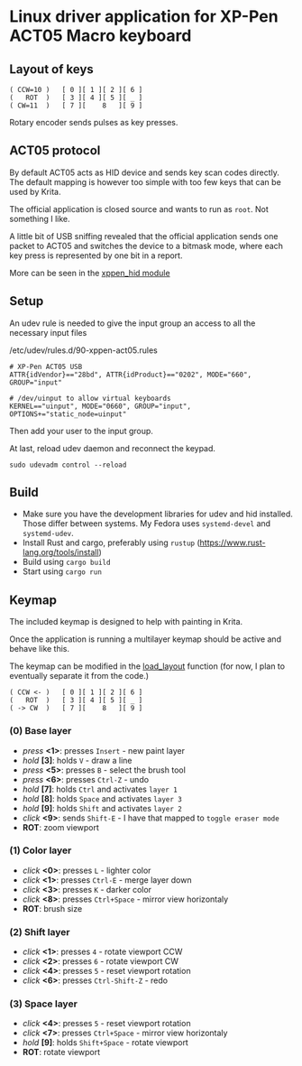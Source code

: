 # Linux driver application for XP-Pen ACT05 Macro keyboard

## Layout of keys

```
( CCW=10 )   [ 0 ][ 1 ][ 2 ][ 6 ]
(   ROT  )   [ 3 ][ 4 ][ 5 ][ _ ]
( CW=11  )   [ 7 ][    8   ][ 9 ]
```

Rotary encoder sends pulses as key presses.

## ACT05 protocol

By default ACT05 acts as HID device and sends key scan codes directly. The default mapping is however too simple with too few keys that can be used by Krita.

The official application is closed source and wants to run as `root`. Not something I like.

A little bit of USB sniffing revealed that the official application sends one packet to ACT05 and switches the device to a bitmask mode, where each key press is represented by one bit in a report.

More can be seen in the [xppen_hid module](src/xppen_hid/mod.rs#l74)

## Setup

An udev rule is needed to give the input group an access to all the necessary input files

/etc/udev/rules.d/90-xppen-act05.rules

```
# XP-Pen ACT05 USB
ATTR{idVendor}=="28bd", ATTR{idProduct}=="0202", MODE="660", GROUP="input"

# /dev/uinput to allow virtual keyboards
KERNEL=="uinput", MODE="0660", GROUP="input", OPTIONS+="static_node=uinput"
```

Then add your user to the input group.

At last, reload udev daemon and reconnect the keypad.

```
sudo udevadm control --reload
```

## Build

- Make sure you have the development libraries for udev and hid installed. Those differ between systems. My Fedora uses `systemd-devel` and `systemd-udev`.
- Install Rust and cargo, preferably using `rustup` (https://www.rust-lang.org/tools/install)
- Build using `cargo build`
- Start using `cargo run`

## Keymap

The included keymap is designed to help with painting in Krita.

Once the application is running a multilayer keymap should be active and behave like this.

The keymap can be modified in the [load_layout](src/layout/serialization.rs#l18) function (for now, I plan to eventually separate it from the code.)

```
( CCW <- )   [ 0 ][ 1 ][ 2 ][ 6 ]
(   ROT  )   [ 3 ][ 4 ][ 5 ][ _ ]
( -> CW  )   [ 7 ][    8   ][ 9 ]
```

### (0) Base layer

- *press* **<1>**: presses `Insert` - new paint layer
- *hold* **[3]**: holds `V` - draw a line
- *press* **<5>**: presses `B` - select the brush tool
- *press* **<6>**: presses `Ctrl-Z` - undo
- *hold* **[7]**: holds `Ctrl` and activates `layer 1`
- *hold* **[8]**: holds `Space` and activates `layer 3`
- *hold* **[9]**: holds `Shift` and activates `layer 2`
- *click* **<9>**: sends `Shift-E` - I have that mapped to `toggle eraser mode`
- **ROT**: zoom viewport

### (1) Color layer

- *click* **<0>**: presses `L` - lighter color
- *click* **<1>**: presses `Ctrl-E` - merge layer down
- *click* **<3>**: presses `K` - darker color
- *click* **<8>**: presses `Ctrl+Space` - mirror view horizontaly
- **ROT**: brush size

### (2) Shift layer

- *click* **<1>**: presses `4` - rotate viewport CCW
- *click* **<2>**: presses `6` - rotate viewport CW
- *click* **<4>**: presses `5` - reset viewport rotation
- *click* **<6>**: presses `Ctrl-Shift-Z` - redo

### (3) Space layer

- *click* **<4>**: presses `5` - reset viewport rotation
- *click* **<7>**: presses `Ctrl+Space` - mirror view horizontaly
- *hold* **[9]**: holds `Shift+Space` - rotate viewport
- **ROT**: rotate viewport
